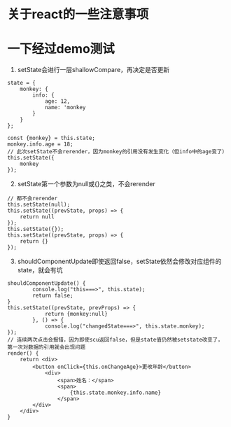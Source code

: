 # 关于react的一些注意事项

# 一下经过demo测试
1. setState会进行一层shallowCompare，再决定是否更新
```
state = {
    monkey: {
        info: {
            age: 12,
            name: 'monkey
        }
    }
};

const {monkey} = this.state;
monkey.info.age = 18;
// 此次setState不会rerender，因为monkey的引用没有发生变化（但info中的age变了）
this.setState({
    monkey
});
```
2. setState第一个参数为null或{}之类，不会rerender
```
// 都不会rerender
this.setState(null);
this.setState((prevState, props) => {
    return null
});
this.setState({});
this.setState((prevState, props) => {
    return {}
});
```
3. shouldComponentUpdate即使返回false，setState依然会修改对应组件的state，就会有坑
```
shouldComponentUpdate() {
        console.log("this===>", this.state);
        return false;
}
this.setState((prevState, prevProps) => {
            return {monkey:null}
        }, () => {
            console.log("changedState===>", this.state.monkey);
});
// 连续两次点击会报错，因为即使scu返回false，但是state值仍然被setstate改变了，第一次对数据的引用就会出现问题
render() {
    return <div>
        <button onClick={this.onChangeAge}>更改年龄</button>
            <div>
                <span>姓名：</span>
                <span>
                    {this.state.monkey.info.name}
                </span>
        </div>
    </div>
}
```